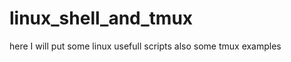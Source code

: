 # linux_shell_and_tmux
here  I  will  put  some  linux  usefull  scripts  also  some  tmux  examples 
